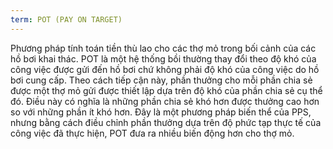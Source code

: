 ```yaml
---
term: POT (PAY ON TARGET)
---
```


Phương pháp tính toán tiền thù lao cho các thợ mỏ trong bối cảnh của các hồ bơi khai thác. POT là một hệ thống bồi thường thay đổi theo độ khó của công việc được gửi đến hồ bơi chứ không phải độ khó của công việc do hồ bơi cung cấp. Theo cách tiếp cận này, phần thưởng cho mỗi phần chia sẻ được một thợ mỏ gửi được thiết lập dựa trên độ khó của phần chia sẻ cụ thể đó. Điều này có nghĩa là những phần chia sẻ khó hơn được thưởng cao hơn so với những phần ít khó hơn. Đây là một phương pháp biến thể của PPS, nhưng bằng cách điều chỉnh phần thưởng dựa trên độ phức tạp thực tế của công việc đã thực hiện, POT đưa ra nhiều biến động hơn cho thợ mỏ.